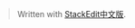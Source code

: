 > Written with [StackEdit中文版](https://stackedit.cn/).




<!--stackedit_data:
eyJoaXN0b3J5IjpbNTIyMTY5MTA5XX0=
-->